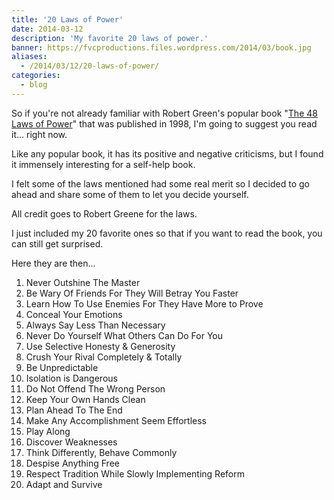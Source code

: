 ```yaml
---
title: '20 Laws of Power'
date: 2014-03-12
description: 'My favorite 20 laws of power.'
banner: https://fvcproductions.files.wordpress.com/2014/03/book.jpg
aliases:
  - /2014/03/12/20-laws-of-power/
categories:
  - blog
---
```


So if you're not already familiar with Robert Green's popular book "[The 48 Laws of Power](https://en.wikipedia.org/wiki/The_48_Laws_of_Power '48 Laws of Power - Wiki')" that was published in 1998, I'm going to suggest you read it... right now.

Like any popular book, it has its positive and negative criticisms, but I found it immensely interesting for a self-help book.

I felt some of the laws mentioned had some real merit so I decided to go ahead and share some of them to let you decide yourself.

All credit goes to Robert Greene for the laws.

I just included my 20 favorite ones so that if you want to read the book, you can still get surprised.

Here they are then...

1.  Never Outshine The Master
2.  Be Wary Of Friends For They Will Betray You Faster
3.  Learn How To Use Enemies For They Have More to Prove
4.  Conceal Your Emotions
5.  Always Say Less Than Necessary
6.  Never Do Yourself What Others Can Do For You
7.  Use Selective Honesty & Generosity
8.  Crush Your Rival Completely & Totally
9.  Be Unpredictable
10. Isolation is Dangerous
11. Do Not Offend The Wrong Person
12. Keep Your Own Hands Clean
13. Plan Ahead To The End
14. Make Any Accomplishment Seem Effortless
15. Play Along
16. Discover Weaknesses
17. Think Differently, Behave Commonly
18. Despise Anything Free
19. Respect Tradition While Slowly Implementing Reform
20. Adapt and Survive
